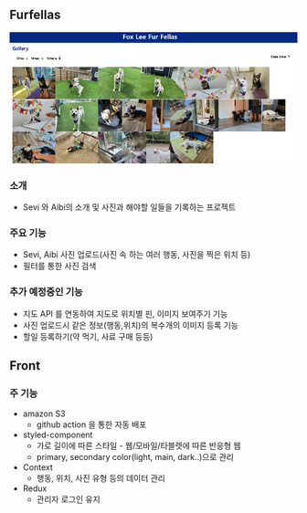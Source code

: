 ## Furfellas
![furfellas](https://github.com/daehan0226/daehan0226/blob/main/images/furfellas_s.png?raw=true)
### 소개
* Sevi 와 Aibi의 소개 및 사진과 해야할 일들을 기록하는 프로젝트

### 주요 기능
* Sevi, Aibi 사진 업로드(사진 속 하는 여러 행동, 사진을 찍은 위치 등)
* 필터를 통한 사진 검색

### 추가 예정중인 기능
* 지도 API 를 연동하여 지도로 위치별 핀, 이미지 보여주기 기능
* 사진 업로드시 같은 정보(행동,위치)의 복수개의 이미지 등록 기능
* 할일 등록하기(약 먹기, 사료 구매 등등)

## Front
### 주 기능
* amazon S3
  * github action 을 통한 자동 배포
* styled-component
  * 가로 길이에 따른 스타일 - 웹/모바일/타블렛에 따른 반응형 웹
  * primary, secondary color(light, main, dark..)으로 관리
* Context
  * 행동, 위치, 사진 유형 등의 데이터 관리
* Redux
  * 관리자 로그인 유지 
